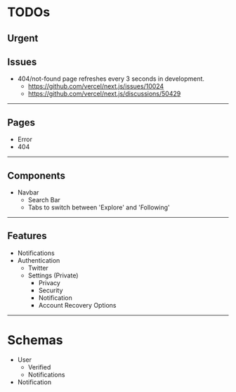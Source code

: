 # TODOs

## Urgent

## Issues

- 404/not-found page refreshes every 3 seconds in development.
  - https://github.com/vercel/next.js/issues/10024
  - https://github.com/vercel/next.js/discussions/50429

---

## Pages

- Error
- 404

---

## Components

- Navbar
  - Search Bar
  - Tabs to switch between 'Explore' and 'Following'

---

## Features

- Notifications
- Authentication
  - Twitter
  - Settings (Private)
    - Privacy
    - Security
    - Notification
    - Account Recovery Options

---

# Schemas

- User
  - Verified
  - Notifications
- Notification

